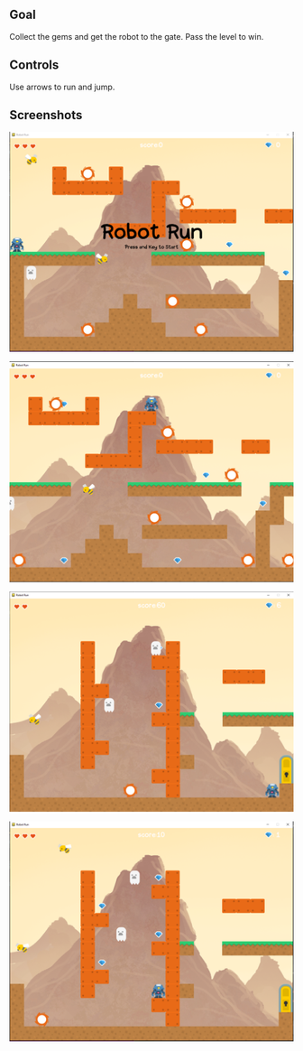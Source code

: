 
## Goal

Collect the gems and get the robot to the gate. Pass the level to win.

## Controls
Use arrows to run and jump.



## Screenshots

![robot run](https://raw.githubusercontent.com/Aravlaksh/robot-run/main/Screenshots/robot%20run.PNG)

![robot run2](https://raw.githubusercontent.com/Aravlaksh/robot-run/main/Screenshots/robot%20run2.PNG)

![robot run3](https://raw.githubusercontent.com/Aravlaksh/robot-run/main/Screenshots/robot%20run3.PNG)

![robot run4](https://raw.githubusercontent.com/Aravlaksh/robot-run/main/Screenshots/robot%20run4.PNG)
